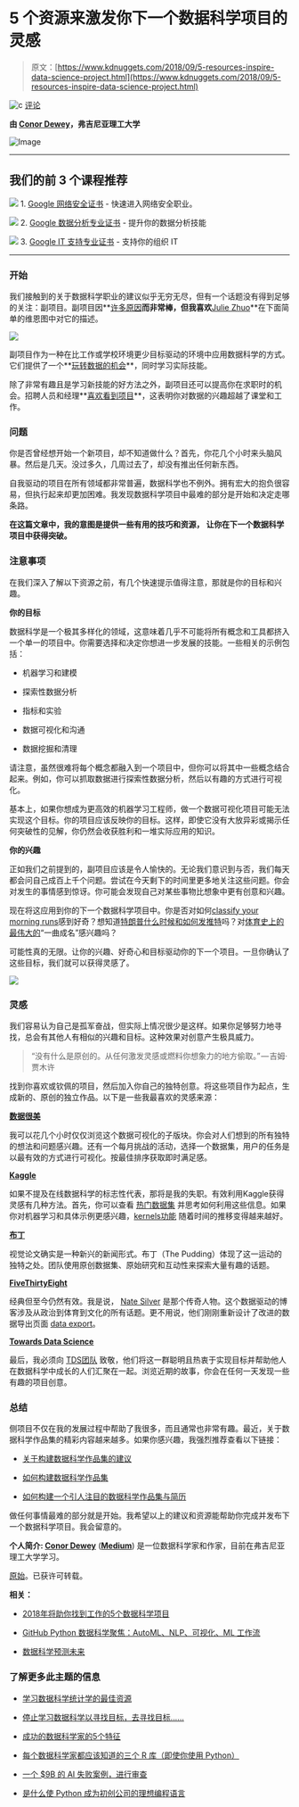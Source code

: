 # 5 个资源来激发你下一个数据科学项目的灵感

> 原文：[https://www.kdnuggets.com/2018/09/5-resources-inspire-data-science-project.html](https://www.kdnuggets.com/2018/09/5-resources-inspire-data-science-project.html)

![c](../Images/3d9c022da2d331bb56691a9617b91b90.png) [评论](#comments)

**由 [Conor Dewey](https://www.linkedin.com/in/conordewey3/)，弗吉尼亚理工大学**

![Image](../Images/14cd0fbe9ae87549a16bc2150e8daa29.png)

* * *

## 我们的前 3 个课程推荐

![](../Images/0244c01ba9267c002ef39d4907e0b8fb.png) 1\. [Google 网络安全证书](https://www.kdnuggets.com/google-cybersecurity) - 快速进入网络安全职业。

![](../Images/e225c49c3c91745821c8c0368bf04711.png) 2\. [Google 数据分析专业证书](https://www.kdnuggets.com/google-data-analytics) - 提升你的数据分析技能

![](../Images/0244c01ba9267c002ef39d4907e0b8fb.png) 3\. [Google IT 支持专业证书](https://www.kdnuggets.com/google-itsupport) - 支持你的组织 IT

* * *

### 开始

我们接触到的关于数据科学职业的建议似乎无穷无尽，但有一个话题没有得到足够的关注：副项目。副项目因**[许多原因](https://medium.com/the-year-of-the-looking-glass/the-importance-of-side-projects-cf9f63954031)**而非常棒，但我喜欢**[Julie Zhuo](https://medium.com/u/b8a4e5ae7490)**在下面简单的维恩图中对它的描述。

[![](../Images/41c48a42447a1944702ae756eb3fdf0d.png)](https://medium.com/the-year-of-the-looking-glass/the-importance-of-side-projects-cf9f63954031)

副项目作为一种在比工作或学校环境更少目标驱动的环境中应用数据科学的方式。它们提供了一个**[玩转数据的机会](https://www.ted.com/playlists/383/the_importance_of_play)**，同时学习实际技能。

除了非常有趣且是学习新技能的好方法之外，副项目还可以提高你在求职时的机会。招聘人员和经理**[喜欢看到项目](https://www.youtube.com/watch?v=xrhPjE7wHas&feature=youtu.be&t=30m9s)**，这表明你对数据的兴趣超越了课堂和工作。

### 问题

你是否曾经想开始一个新项目，却不知道做什么？首先，你花几个小时来头脑风暴。然后是几天。没过多久，几周过去了，却没有推出任何新东西。

自我驱动的项目在所有领域都非常普遍，数据科学也不例外。拥有宏大的抱负很容易，但执行起来却更加困难。我发现数据科学项目中最难的部分是开始和决定走哪条路。

**在这篇文章中，我的意图是提供一些有用的技巧和资源，** **让你在下一个数据科学项目中获得突破。**

### 注意事项

在我们深入了解以下资源之前，有几个快速提示值得注意，那就是你的目标和兴趣。

**你的目标**

数据科学是一个极其多样化的领域，这意味着几乎不可能将所有概念和工具都挤入一个单一的项目中。你需要选择和决定你想进一步发展的技能。一些相关的示例包括：

+   机器学习和建模

+   探索性数据分析

+   指标和实验

+   数据可视化和沟通

+   数据挖掘和清理

请注意，虽然很难将每个概念都融入到一个项目中，但你可以将其中一些概念结合起来。例如，你可以抓取数据进行探索性数据分析，然后以有趣的方式进行可视化。

基本上，如果你想成为更高效的机器学习工程师，做一个数据可视化项目可能无法实现这个目标。你的项目应该反映你的目标。这样，即使它没有大放异彩或揭示任何突破性的见解，你仍然会收获胜利和一堆实际应用的知识。

**你的兴趣**

正如我们之前提到的，副项目应该是令人愉快的。无论我们意识到与否，我们每天都会问自己成百上千个问题。尝试在今天剩下的时间里更多地关注这些问题。你会对发生的事情感到惊讶。你可能会发现自己对某些事物比想象中更有创意和兴趣。

现在将这应用到你的下一个数据科学项目中。你是否对如何[classify your morning runs](https://towardsdatascience.com/k-means-in-real-life-clustering-workout-sessions-119946f9e8dd)感到好奇？想知道[特朗普什么时候和如何发推特](http://varianceexplained.org/r/trump-tweets/)吗？对[体育史上的最伟大的](https://pudding.cool/2018/04/one-hit-wonders/)“一曲成名”感兴趣吗？

可能性真的无限。让你的兴趣、好奇心和目标驱动你的下一个项目。一旦你确认了这些目标，我们就可以获得灵感了。

[![](../Images/75e4af53d2e623c68b5db0c65c0a34c1.png)](https://towardsdatascience.com/how-to-build-a-data-science-portfolio-5f566517c79c)

### 灵感

我们容易认为自己是孤军奋战，但实际上情况很少是这样。如果你足够努力地寻找，总会有其他人有相似的兴趣和目标。这种效果对创意产生极具威力。

> “没有什么是原创的。从任何激发灵感或燃料你想象力的地方偷取。” — 吉姆·贾木许

找到你喜欢或钦佩的项目，然后加入你自己的独特创意。将这些项目作为起点，生成新的、原创的独立作品。以下是一些我最喜欢的灵感来源：

**[数据很美](https://www.reddit.com/r/dataisbeautiful/)**

我可以花几个小时仅仅浏览这个数据可视化的子版块。你会对人们想到的所有独特的想法和问题感兴趣。还有一个每月挑战的活动，选择一个数据集，用户的任务是以最有效的方式进行可视化。按最佳排序获取即时满足感。

**[Kaggle](https://www.kaggle.com/datasets)**

如果不提及在线数据科学的标志性代表，那将是我的失职。有效利用Kaggle获得灵感有几种方法。首先，你可以查看 [热门数据集](https://www.kaggle.com/datasets) 并思考如何利用这些信息。如果你对机器学习和具体示例更感兴趣，[kernels功能](https://www.kaggle.com/kernels) 随着时间的推移变得越来越好。

**[布丁](https://pudding.cool/)**

视觉论文确实是一种新兴的新闻形式。布丁（The Pudding）体现了这一运动的独特之处。团队使用原创数据集、原始研究和互动性来探索大量有趣的话题。

**[FiveThirtyEight](https://fivethirtyeight.com/)**

经典但至今仍然有效。我是说， [Nate Silver](https://fivethirtyeight.com/contributors/nate-silver/) 是那个传奇人物。这个数据驱动的博客涉及从政治到体育到文化的所有话题。更不用说，他们刚刚重新设计了改进的数据导出页面 [data export](https://data.fivethirtyeight.com/)。

**[Towards Data Science](https://towardsdatascience.com/)**

最后，我必须向 [TDS团队](https://medium.com/@TDSteam) 致敬，他们将这一群聪明且热衷于实现目标并帮助他人在数据科学中成长的人们汇聚在一起。浏览近期的故事，你会在任何一天发现一些有趣的项目创意。

### 总结

侧项目不仅在我的发展过程中帮助了我很多，而且通常也非常有趣。最近，关于数据科学作品集的精彩内容越来越多。如果你感兴趣，我强烈推荐查看以下链接：

+   [关于构建数据科学作品集的建议](https://medium.com/@jasonkgoodman/advice-on-building-data-portfolio-projects-c5f96d8a0627)

+   [如何构建数据科学作品集](https://towardsdatascience.com/how-to-build-a-data-science-portfolio-5f566517c79c)

+   [如何构建一个引人注目的数据科学作品集与简历](https://www.youtube.com/watch?v=xrhPjE7wHas&t=1814s)

做任何事情最难的部分就是开始。我希望以上的建议和资源能帮助你完成并发布下一个数据科学项目。我会留意的。

**个人简介: [Conor Dewey](https://www.linkedin.com/in/conordewey3)** ([**Medium**](https://medium.com/@conordewey3)) 是一位数据科学家和作家，目前在弗吉尼亚理工大学学习。

[原始](http://conordewey.com/5-resources-to-inspire-your-next-data-science-project/)。已获许可转载。

**相关：**

+   [2018年将助你找到工作的5个数据科学项目](/2018/06/5-data-science-projects-hired.html)

+   [GitHub Python 数据科学聚焦：AutoML、NLP、可视化、ML 工作流](/2018/08/github-python-data-science-spotlight.html)

+   [数据科学预测未来](/2018/06/data-science-predicting-future.html)

### 了解更多此主题的信息

+   [学习数据科学统计学的最佳资源](https://www.kdnuggets.com/2021/12/springboard-top-resources-learn-data-science-statistics.html)

+   [停止学习数据科学以寻找目标，去寻找目标……](https://www.kdnuggets.com/2021/12/stop-learning-data-science-find-purpose.html)

+   [成功的数据科学家的5个特征](https://www.kdnuggets.com/2021/12/5-characteristics-successful-data-scientist.html)

+   [每个数据科学家都应该知道的三个 R 库（即使你使用 Python）](https://www.kdnuggets.com/2021/12/three-r-libraries-every-data-scientist-know-even-python.html)

+   [一个 $9B 的 AI 失败案例，进行审查](https://www.kdnuggets.com/2021/12/9b-ai-failure-examined.html)

+   [是什么使 Python 成为初创公司的理想编程语言](https://www.kdnuggets.com/2021/12/makes-python-ideal-programming-language-startups.html)
